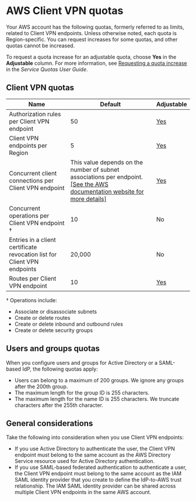 # AWS Client VPN quotas<a name="limits"></a>

Your AWS account has the following quotas, formerly referred to as limits, related to Client VPN endpoints\. Unless otherwise noted, each quota is Region\-specific\. You can request increases for some quotas, and other quotas cannot be increased\.

To request a quota increase for an adjustable quota, choose **Yes** in the **Adjustable** column\. For more information, see [Requesting a quota increase](https://docs.aws.amazon.com/servicequotas/latest/userguide/request-quota-increase.html) in the *Service Quotas User Guide*\.

## Client VPN quotas<a name="quotas-endpoints"></a>


| Name | Default | Adjustable | 
| --- | --- | --- | 
| Authorization rules per Client VPN endpoint | 50 | [Yes](https://console.aws.amazon.com/servicequotas/home/services/ec2/quotas/L-9A1BC94B) | 
| Client VPN endpoints per Region | 5 | [Yes](https://console.aws.amazon.com/servicequotas/home/services/ec2/quotas/L-8EA77D34) | 
| Concurrent client connections per Client VPN endpoint |  This value depends on the number of subnet associations per endpoint\. [\[See the AWS documentation website for more details\]](http://docs.aws.amazon.com/vpn/latest/clientvpn-admin/limits.html)  | [Yes](https://console.aws.amazon.com/servicequotas/home/services/ec2/quotas/L-C4B238BF) | 
| Concurrent operations per Client VPN endpoint † | 10 | No | 
| Entries in a client certificate revocation list for Client VPN endpoints | 20,000 | No | 
| Routes per Client VPN endpoint | 10 | [Yes](https://console.aws.amazon.com/servicequotas/home/services/ec2/quotas/L-401D78F7) | 

† Operations include:
+ Associate or disassociate subnets
+ Create or delete routes
+ Create or delete inbound and outbound rules
+ Create or delete security groups

## Users and groups quotas<a name="quotas-users-groups"></a>

When you configure users and groups for Active Directory or a SAML\-based IdP, the following quotas apply:
+ Users can belong to a maximum of 200 groups\. We ignore any groups after the 200th group\.
+ The maximum length for the group ID is 255 characters\.
+ The maximum length for the name ID is 255 characters\. We truncate characters after the 255th character\.

## General considerations<a name="quotas-general"></a>

Take the following into consideration when you use Client VPN endpoints:
+ If you use Active Directory to authenticate the user, the Client VPN endpoint must belong to the same account as the AWS Directory Service resource used for Active Directory authentication\.
+ If you use SAML\-based federated authentication to authenticate a user, the Client VPN endpoint must belong to the same account as the IAM SAML identity provider that you create to define the IdP\-to\-AWS trust relationship\. The IAM SAML identity provider can be shared across multiple Client VPN endpoints in the same AWS account\.